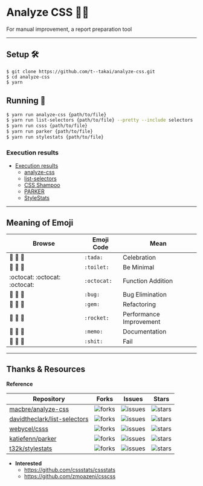 # Analyze CSS 🔎📄
For manual improvement, a report preparation tool

***

## Setup 🛠

```
$ git clone https://github.com/t--takai/analyze-css.git
$ cd analyze-css
$ yarn
```

## Running 🚀

```bash
$ yarn run analyze-css {path/to/file}
$ yarn run list-selectors {path/to/file} --pretty --include selectors
$ yarn run csss {path/to/file}
$ yarn run parker {path/to/file}
$ yarn run stylestats {path/to/file}
```

### Execution results

- [Execution results](docs/test_result.md)
  - [analyze-css](docs/test_result.md#analyze-css)
  - [list-selectors](docs/test_result.md#list-selectors)
  - [CSS Shampoo](docs/test_result.md#css-shampoo)
  - [PARKER](docs/test_result.md#parker)
  - [StyleStats](docs/test_result.md#stylestats)

***

## Meaning of Emoji

| Browse                        | Emoji Code  | Mean                    |
| ----------------------------- | ----------- | ----------------------- |
| :tada: :tada: :tada:          | `:tada:`    | Celebration             |
| :toilet: :toilet: :toilet:    | `:toilet:`  | Be Minimal              |
| :octocat: :octocat: :octocat: | `:octocat:` | Function Addition       |
| :bug: :bug: :bug:             | `:bug:`     | Bug Elimination         |
| :gem: :gem: :gem:             | `:gem:`     | Refactoring             |
| :rocket: :rocket: :rocket:    | `:rocket:`  | Performance Improvement |
| :memo: :memo: :memo:          | `:memo:`    | Documentation           |
| :shit: :shit: :shit:          | `:shit:`    | Fail                    |

***

## Thanks & Resources

**Reference**

| Repository                                                                      | Forks                                                                          | Issues                                                                           | Stars                                                                               |
| ------------------------------------------------------------------------------- | ------------------------------------------------------------------------------ | -------------------------------------------------------------------------------- | ------------------------------------------------------------------------------ |
| [macbre/analyze-css](https://github.com/macbre/analyze-css)                     | ![forks](https://img.shields.io/github/forks/macbre/analyze-css.svg)           | ![issues](https://img.shields.io/github/issues/macbre/analyze-css.svg)           | ![stars](https://img.shields.io/github/stars/macbre/analyze-css.svg)           |
| [davidtheclark/list-selectors](https://github.com/davidtheclark/list-selectors) | ![forks](https://img.shields.io/github/forks/davidtheclark/list-selectors.svg) | ![issues](https://img.shields.io/github/issues/davidtheclark/list-selectors.svg) | ![stars](https://img.shields.io/github/stars/davidtheclark/list-selectors.svg) |
| [webycel/csss](https://github.com/webycel/csss)                                 | ![forks](https://img.shields.io/github/forks/webycel/csss.svg)                 | ![issues](https://img.shields.io/github/issues/webycel/csss.svg)                 | ![stars](https://img.shields.io/github/stars/webycel/csss.svg)                 |
| [katiefenn/parker](https://github.com/katiefenn/parker)                         | ![forks](https://img.shields.io/github/forks/katiefenn/parker.svg)             | ![issues](https://img.shields.io/github/issues/katiefenn/parker.svg)             | ![stars](https://img.shields.io/github/stars/katiefenn/parker.svg)             |
| [t32k/stylestats](https://github.com/t32k/stylestats)                           | ![forks](https://img.shields.io/github/forks/t32k/stylestats.svg)              | ![issues](https://img.shields.io/github/issues/t32k/stylestats.svg)              | ![stars](https://img.shields.io/github/stars/t32k/stylestats.svg)              |

* **Interested**
  * https://github.com/cssstats/cssstats
  * https://github.com/zmoazeni/csscss